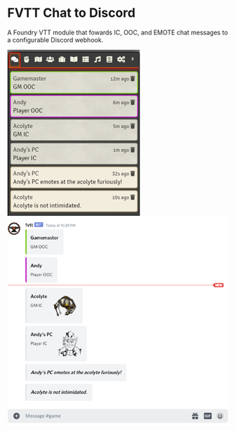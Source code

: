 # FVTT Chat to Discord

A Foundry VTT module that fowards IC, OOC, and EMOTE chat messages to a configurable 
Discord webhook.

![Chat view in Foundry](fvtt-chat-view.png?raw=true)
![Chat view in Discord](discord-chat-view.png?raw=true)

